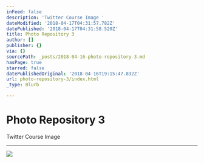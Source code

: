 ```yaml
---
inFeed: false
description: 'Twitter Course Image '
dateModified: '2018-04-17T04:31:57.782Z'
datePublished: '2018-04-17T04:31:58.520Z'
title: Photo Repository 3
author: []
publisher: {}
via: {}
sourcePath: _posts/2018-04-16-photo-repository-3.md
hasPage: true
starred: false
datePublishedOriginal: '2018-04-16T19:15:47.832Z'
url: photo-repository-3/index.html
_type: Blurb

---
```

# Photo Repository 3

Twitter Course Image 

---

![](https://the-grid-user-content.s3-us-west-2.amazonaws.com/3b4c6de6-ac71-47d5-a640-8cefe1d81316.png)